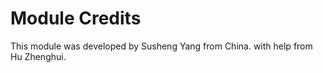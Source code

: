 # Module Credits

This module was developed by Susheng Yang from China. with help from Hu Zhenghui.

